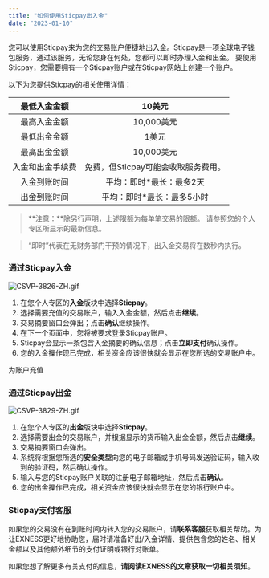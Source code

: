 ```yaml
---
title: "如何使用Sticpay出入金"
date: "2023-01-10"
---
```


您可以使用Sticpay来为您的交易账户便捷地出入金。Sticpay是一项全球电子钱包服务，通过该服务，无论您身在何处，您都可以即时办理入金和出金。 要使用Sticpay，您需要拥有一个Sticpay账户或在Sticpay网站上创建一个账户。

以下为您提供Sticpay的相关使用详情：

| 最低入金金额 | 10美元|
|:--------:|:----:|
| 最高入金金额 | 10,000美元|
| 最低出金金额 | 1美元 |
| 最高出金金额 | 10,000美元|
| 入金和出金手续费 | 免费，但Sticpay可能会收取服务费用。 |
| 入金到账时间 | 平均：即时*最长：最多2天 |
| 出金到账时间 | 平均：即时*最长：最多5小时|


> **注意：**除另行声明，上述限额为每单笔交易的限额。 请参照您的个人专区所显示的最新信息。

> “即时”代表在无财务部门干预的情况下，出入金交易将在数秒内执行。

### 通过Sticpay入金

![CSVP-3826-ZH.gif](https://get.exness.help/hc/article_attachments/7329652360850/CSVP-3826-ZH.gif)

1. 在您个人专区的**入金**版块中选择**Sticpay**。
2. 选择需要充值的交易账户，输入入金金额，然后点击**继续**。
3. 交易摘要窗口会弹出；点击**确认**继续操作。
4. 在下一个页面中，您将被要求登录Sticpay账户。
5. Sticpay会显示一条包含入金摘要的确认信息；点击**立即支付**确认操作。
6. 您的入金操作现已完成，相关资金应该很快就会显示在您所选的交易账户中。

为账户充值

### 通过Sticpay出金

![CSVP-3829-ZH.gif](https://get.exness.help/hc/article_attachments/7329841818130/CSVP-3829-ZH.gif)

1. 在您个人专区的**出金**版块中选择**Sticpay**。
2. 选择需要出金的交易账户，并根据显示的货币输入出金金额，然后点击**继续**。
3. 交易摘要窗口会弹出。
4. 系统将根据您所选的**安全类型**向您的电子邮箱或手机号码发送验证码，输入收到的验证码，然后确认操作。
5. 输入与您的Sticpay账户关联的注册电子邮箱地址，然后点击**确认**。
6. 您的出金操作已完成，相关资金应该很快就会显示在您的银行账户中。

### Sticpay支付客服

如果您的交易没有在到账时间内转入您的交易账户，请**联系客服**获取相关帮助。为让EXNESS更好地协助您，届时请准备好出/入金详情、提供包含您的姓名、相关金额以及其他额外细节的支付证明或银行对账单。

如果您想了解更多有关支付的信息，**请阅读EXNESS的文章获取一切相关须知**。
